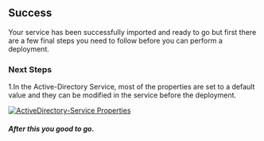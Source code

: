 [wl]: https://raw.github.com/persistentsystems/solutions-import-beta/ActiveDirectory-Service/ActiveDirectory-Service-Properties.png

## Success
Your service has been successfully imported and ready to go but first there are a few final steps you need to follow before you can perform a deployment.

### Next Steps
1.In the Active-Directory Service, most of the properties are set to a default value and they can be modified in the service before the deployment.

[![ActiveDirectory-Service Properties][wl]][wl]


##### After this you good to go.

